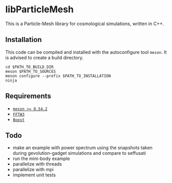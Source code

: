 libParticleMesh
===========================

This is a Particle-Mesh library for cosmological simulations,
written in C++.

Installation
------------

This code can be compiled and installed with the autoconfigure
tool `meson`. It is advised to create a build directory.

```
cd $PATH_TO_BUILD_DIR
meson $PATH_TO_SOURCES
meson configure --prefix $PATH_TO_INSTALLATION
ninja
```

Requirements
------------

- [`meson >= 0.54.2`](https://mesonbuild.com/)
- [`FFTW3`](http://fftw.org/)
- [`Boost`](https://www.boost.org)

Todo
----

- make an example with power spectrum using the
snapshots taken during gevolution-gadget simulations
and compare to seffusati
- run the mini-body example
- parallelize with threads
- parallelize with mpi
- implement unit tests
